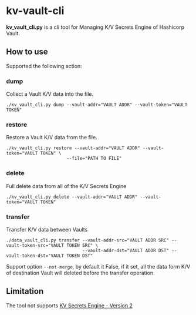 # kv-vault-cli
**kv_vault_cli.py** is a cli tool for Managing K/V Secrets Engine of Hashicorp Vault.

## How to use

Supported the following action:
### dump

Collect a Vault K/V data into the file.

```
./kv_vault_cli.py dump --vault-addr="VAULT ADDR" --vault-token="VAULT TOKEN"
```
### restore

Restore a Vault K/V data from the file.

```
./kv_vault_cli.py restore --vault-addr="VAULT ADDR" --vault-token="VAULT TOKEN" \
                       --file="PATH TO FILE"
```

### delete

Full delete data from all of the K/V Secrets Engine

```
./kv_vault_cli.py delete --vault-addr="VAULT ADDR" --vault-token="VAULT TOKEN"
```

### transfer

Transfer K/V data between Vaults

```
./data_vault_cli.py transfer --vault-addr-src="VAULT ADDR SRC" --vault-token-src="VAULT TOKEN SRC" \
                             --vault-addr-dst="VAULT ADDR DST" --vault-token-dst="VAULT TOKEN DST"
```

Support option ```--not-merge```, by default it False, if it set, all the data form K/V of destination 
Vault will deleted before the transfer operation.

## Limitation

The tool not supports [KV Secrets Engine - Version 2](https://www.vaultproject.io/api/secret/kv/kv-v2.html)
